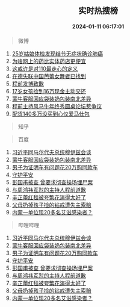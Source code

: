 <div align="center"><h2>实时热搜榜</h2><h4>2024-01-11 06:17:01</h4></div>

> 微博  

1. [25岁姑娘体检发现结节无症状确诊肺癌](https://s.weibo.com/weibo?q=%2325%E5%B2%81%E5%A7%91%E5%A8%98%E4%BD%93%E6%A3%80%E5%8F%91%E7%8E%B0%E7%BB%93%E8%8A%82%E6%97%A0%E7%97%87%E7%8A%B6%E7%A1%AE%E8%AF%8A%E8%82%BA%E7%99%8C%23&t=31&band_rank=1&Refer=top)<br />
2. [为啥网上的药比实体药店更便宜](https://s.weibo.com/weibo?q=%23%E4%B8%BA%E5%95%A5%E7%BD%91%E4%B8%8A%E7%9A%84%E8%8D%AF%E6%AF%94%E5%AE%9E%E4%BD%93%E8%8D%AF%E5%BA%97%E6%9B%B4%E4%BE%BF%E5%AE%9C%23&t=31&band_rank=2&Refer=top)<br />
3. [这或许是对110最走心的定义](https://s.weibo.com/weibo?q=%23%E8%BF%99%E6%88%96%E8%AE%B8%E6%98%AF%E5%AF%B9110%E6%9C%80%E8%B5%B0%E5%BF%83%E7%9A%84%E5%AE%9A%E4%B9%89%23&t=31&band_rank=3&Refer=top)<br />
4. [在德失联中国芭蕾女舞者已找到](https://s.weibo.com/weibo?q=%23%E5%9C%A8%E5%BE%B7%E5%A4%B1%E8%81%94%E4%B8%AD%E5%9B%BD%E8%8A%AD%E8%95%BE%E5%A5%B3%E8%88%9E%E8%80%85%E5%B7%B2%E6%89%BE%E5%88%B0%23&t=31&band_rank=4&Refer=top)<br />
5. [程前发博致歉](https://s.weibo.com/weibo?q=%23%E7%A8%8B%E5%89%8D%E5%8F%91%E5%8D%9A%E8%87%B4%E6%AD%89%23&t=31&band_rank=5&Refer=top)<br />
6. [17岁女孩捡到16万现金主动交还](https://s.weibo.com/weibo?q=%2317%E5%B2%81%E5%A5%B3%E5%AD%A9%E6%8D%A1%E5%88%B016%E4%B8%87%E7%8E%B0%E9%87%91%E4%B8%BB%E5%8A%A8%E4%BA%A4%E8%BF%98%23&t=31&band_rank=6&Refer=top)<br />
7. [蒙牛客服回应袋装奶包装南北差异](https://s.weibo.com/weibo?q=%23%E8%92%99%E7%89%9B%E5%AE%A2%E6%9C%8D%E5%9B%9E%E5%BA%94%E8%A2%8B%E8%A3%85%E5%A5%B6%E5%8C%85%E8%A3%85%E5%8D%97%E5%8C%97%E5%B7%AE%E5%BC%82%23&t=31&band_rank=7&Refer=top)<br />
8. [程前主持风马牛年终秀圆桌论坛惹争议](https://s.weibo.com/weibo?q=%23%E7%A8%8B%E5%89%8D%E4%B8%BB%E6%8C%81%E9%A3%8E%E9%A9%AC%E7%89%9B%E5%B9%B4%E7%BB%88%E7%A7%80%E5%9C%86%E6%A1%8C%E8%AE%BA%E5%9D%9B%E6%83%B9%E4%BA%89%E8%AE%AE%23&t=31&band_rank=8&Refer=top)<br />
9. [配货140多万没买到心仪爱马仕包](https://s.weibo.com/weibo?q=%23%E9%85%8D%E8%B4%A7140%E5%A4%9A%E4%B8%87%E6%B2%A1%E4%B9%B0%E5%88%B0%E5%BF%83%E4%BB%AA%E7%88%B1%E9%A9%AC%E4%BB%95%E5%8C%85%23&t=31&band_rank=9&Refer=top)<br />

> 知乎  


> 百度  

1. [习近平同马尔代夫总统穆伊兹会谈](https://www.baidu.com/s?wd=%E4%B9%A0%E8%BF%91%E5%B9%B3%E5%90%8C%E9%A9%AC%E5%B0%94%E4%BB%A3%E5%A4%AB%E6%80%BB%E7%BB%9F%E7%A9%86%E4%BC%8A%E5%85%B9%E4%BC%9A%E8%B0%88&sa=fyb_news&rsv_dl=fyb_news)<br />
2. [蒙牛客服回应袋装奶包装南北差异](https://www.baidu.com/s?wd=%E8%92%99%E7%89%9B%E5%AE%A2%E6%9C%8D%E5%9B%9E%E5%BA%94%E8%A2%8B%E8%A3%85%E5%A5%B6%E5%8C%85%E8%A3%85%E5%8D%97%E5%8C%97%E5%B7%AE%E5%BC%82&sa=fyb_news&rsv_dl=fyb_news)<br />
3. [男子为证明车有问题花20万购同款车](https://www.baidu.com/s?wd=%E7%94%B7%E5%AD%90%E4%B8%BA%E8%AF%81%E6%98%8E%E8%BD%A6%E6%9C%89%E9%97%AE%E9%A2%98%E8%8A%B120%E4%B8%87%E8%B4%AD%E5%90%8C%E6%AC%BE%E8%BD%A6&sa=fyb_news&rsv_dl=fyb_news)<br />
4. [守护平安](https://www.baidu.com/s?wd=%E5%AE%88%E6%8A%A4%E5%B9%B3%E5%AE%89&sa=fyb_news&rsv_dl=fyb_news)<br />
5. [彭国甫被查 曾要求彻查操场埋尸案](https://www.baidu.com/s?wd=%E5%BD%AD%E5%9B%BD%E7%94%AB%E8%A2%AB%E6%9F%A5+%E6%9B%BE%E8%A6%81%E6%B1%82%E5%BD%BB%E6%9F%A5%E6%93%8D%E5%9C%BA%E5%9F%8B%E5%B0%B8%E6%A1%88&sa=fyb_news&rsv_dl=fyb_news)<br />
6. [与周鸿祎互怼的主持人程前道歉](https://www.baidu.com/s?wd=%E4%B8%8E%E5%91%A8%E9%B8%BF%E7%A5%8E%E4%BA%92%E6%80%BC%E7%9A%84%E4%B8%BB%E6%8C%81%E4%BA%BA%E7%A8%8B%E5%89%8D%E9%81%93%E6%AD%89&sa=fyb_news&rsv_dl=fyb_news)<br />
7. [辛芷蕾红毯被夸繁花演得太好了](https://www.baidu.com/s?wd=%E8%BE%9B%E8%8A%B7%E8%95%BE%E7%BA%A2%E6%AF%AF%E8%A2%AB%E5%A4%B8%E7%B9%81%E8%8A%B1%E6%BC%94%E5%BE%97%E5%A4%AA%E5%A5%BD%E4%BA%86&sa=fyb_news&rsv_dl=fyb_news)<br />
8. [父母扔掉孩子捡的钻戒遭失主索赔](https://www.baidu.com/s?wd=%E7%88%B6%E6%AF%8D%E6%89%94%E6%8E%89%E5%AD%A9%E5%AD%90%E6%8D%A1%E7%9A%84%E9%92%BB%E6%88%92%E9%81%AD%E5%A4%B1%E4%B8%BB%E7%B4%A2%E8%B5%94&sa=fyb_news&rsv_dl=fyb_news)<br />
9. [内蒙一单位现20多名艾滋感染者？](https://www.baidu.com/s?wd=%E5%86%85%E8%92%99%E4%B8%80%E5%8D%95%E4%BD%8D%E7%8E%B020%E5%A4%9A%E5%90%8D%E8%89%BE%E6%BB%8B%E6%84%9F%E6%9F%93%E8%80%85%EF%BC%9F&sa=fyb_news&rsv_dl=fyb_news)<br />

> 哔哩哔哩  

1. [习近平同马尔代夫总统穆伊兹会谈](https://www.baidu.com/s?wd=%E4%B9%A0%E8%BF%91%E5%B9%B3%E5%90%8C%E9%A9%AC%E5%B0%94%E4%BB%A3%E5%A4%AB%E6%80%BB%E7%BB%9F%E7%A9%86%E4%BC%8A%E5%85%B9%E4%BC%9A%E8%B0%88&sa=fyb_news&rsv_dl=fyb_news)<br />
2. [蒙牛客服回应袋装奶包装南北差异](https://www.baidu.com/s?wd=%E8%92%99%E7%89%9B%E5%AE%A2%E6%9C%8D%E5%9B%9E%E5%BA%94%E8%A2%8B%E8%A3%85%E5%A5%B6%E5%8C%85%E8%A3%85%E5%8D%97%E5%8C%97%E5%B7%AE%E5%BC%82&sa=fyb_news&rsv_dl=fyb_news)<br />
3. [男子为证明车有问题花20万购同款车](https://www.baidu.com/s?wd=%E7%94%B7%E5%AD%90%E4%B8%BA%E8%AF%81%E6%98%8E%E8%BD%A6%E6%9C%89%E9%97%AE%E9%A2%98%E8%8A%B120%E4%B8%87%E8%B4%AD%E5%90%8C%E6%AC%BE%E8%BD%A6&sa=fyb_news&rsv_dl=fyb_news)<br />
4. [守护平安](https://www.baidu.com/s?wd=%E5%AE%88%E6%8A%A4%E5%B9%B3%E5%AE%89&sa=fyb_news&rsv_dl=fyb_news)<br />
5. [彭国甫被查 曾要求彻查操场埋尸案](https://www.baidu.com/s?wd=%E5%BD%AD%E5%9B%BD%E7%94%AB%E8%A2%AB%E6%9F%A5+%E6%9B%BE%E8%A6%81%E6%B1%82%E5%BD%BB%E6%9F%A5%E6%93%8D%E5%9C%BA%E5%9F%8B%E5%B0%B8%E6%A1%88&sa=fyb_news&rsv_dl=fyb_news)<br />
6. [与周鸿祎互怼的主持人程前道歉](https://www.baidu.com/s?wd=%E4%B8%8E%E5%91%A8%E9%B8%BF%E7%A5%8E%E4%BA%92%E6%80%BC%E7%9A%84%E4%B8%BB%E6%8C%81%E4%BA%BA%E7%A8%8B%E5%89%8D%E9%81%93%E6%AD%89&sa=fyb_news&rsv_dl=fyb_news)<br />
7. [辛芷蕾红毯被夸繁花演得太好了](https://www.baidu.com/s?wd=%E8%BE%9B%E8%8A%B7%E8%95%BE%E7%BA%A2%E6%AF%AF%E8%A2%AB%E5%A4%B8%E7%B9%81%E8%8A%B1%E6%BC%94%E5%BE%97%E5%A4%AA%E5%A5%BD%E4%BA%86&sa=fyb_news&rsv_dl=fyb_news)<br />
8. [父母扔掉孩子捡的钻戒遭失主索赔](https://www.baidu.com/s?wd=%E7%88%B6%E6%AF%8D%E6%89%94%E6%8E%89%E5%AD%A9%E5%AD%90%E6%8D%A1%E7%9A%84%E9%92%BB%E6%88%92%E9%81%AD%E5%A4%B1%E4%B8%BB%E7%B4%A2%E8%B5%94&sa=fyb_news&rsv_dl=fyb_news)<br />
9. [内蒙一单位现20多名艾滋感染者？](https://www.baidu.com/s?wd=%E5%86%85%E8%92%99%E4%B8%80%E5%8D%95%E4%BD%8D%E7%8E%B020%E5%A4%9A%E5%90%8D%E8%89%BE%E6%BB%8B%E6%84%9F%E6%9F%93%E8%80%85%EF%BC%9F&sa=fyb_news&rsv_dl=fyb_news)<br />
